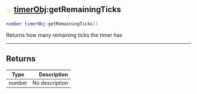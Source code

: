 ## ![shared](../../.gitbook/assets/shared.png) [timerObj](./readme/timerobj.md):getRemainingTicks

```lua
number timerObj:getRemainingTicks()
```

Returns how many remaining ticks the timer has

------
## Returns

| Type   | Description |
| ------ | ----------: |
| number | No description |

